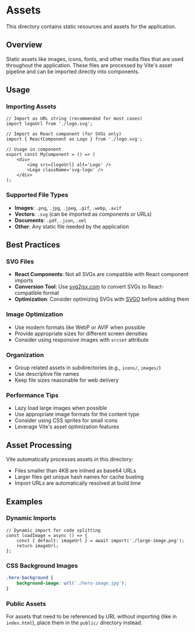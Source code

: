 # Assets

This directory contains static resources and assets for the application.

## Overview

Static assets like images, icons, fonts, and other media files that are used throughout the application. These files are processed by Vite's asset pipeline and can be imported directly into components.

## Usage

### Importing Assets

```tsx
// Import as URL string (recommended for most cases)
import logoUrl from './logo.svg';

// Import as React component (for SVGs only)
import { ReactComponent as Logo } from './logo.svg';

// Usage in component
export const MyComponent = () => (
	<div>
		<img src={logoUrl} alt='Logo' />
		<Logo className='svg-logo' />
	</div>
);
```

### Supported File Types

- **Images**: `.png`, `.jpg`, `.jpeg`, `.gif`, `.webp`, `.avif`
- **Vectors**: `.svg` (can be imported as components or URLs)
- **Documents**: `.pdf`, `.json`, `.xml`
- **Other**: Any static file needed by the application

## Best Practices

### SVG Files

- **React Components**: Not all SVGs are compatible with React component imports
- **Conversion Tool**: Use [svg2jsx.com](https://svg2jsx.com/) to convert SVGs to React-compatible format
- **Optimization**: Consider optimizing SVGs with [SVGO](https://svgo.dev/) before adding them

### Image Optimization

- Use modern formats like WebP or AVIF when possible
- Provide appropriate sizes for different screen densities
- Consider using responsive images with `srcset` attribute

### Organization

- Group related assets in subdirectories (e.g., `icons/`, `images/`)
- Use descriptive file names
- Keep file sizes reasonable for web delivery

### Performance Tips

- Lazy load large images when possible
- Use appropriate image formats for the content type
- Consider using CSS sprites for small icons
- Leverage Vite's asset optimization features

## Asset Processing

Vite automatically processes assets in this directory:

- Files smaller than 4KB are inlined as base64 URLs
- Larger files get unique hash names for cache busting
- Import URLs are automatically resolved at build time

## Examples

### Dynamic Imports

```tsx
// Dynamic import for code splitting
const loadImage = async () => {
	const { default: imageUrl } = await import('./large-image.png');
	return imageUrl;
};
```

### CSS Background Images

```css
.hero-background {
	background-image: url('./hero-image.jpg');
}
```

### Public Assets

For assets that need to be referenced by URL without importing (like in `index.html`), place them in the `public/` directory instead.
